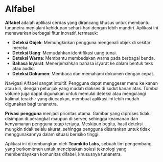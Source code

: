 # Alfabel

**Alfabel** adalah aplikasi cerdas yang dirancang khusus untuk membantu tunanetra menjalani kehidupan sehari-hari dengan lebih mandiri. Aplikasi ini menawarkan berbagai fitur inovatif, termasuk:

- **Deteksi Objek**: Memungkinkan pengguna mengenali objek di sekitar mereka.
- **Deteksi Uang**: Memudahkan identifikasi uang tunai.
- **Deteksi Warna**: Membantu membedakan warna pada berbagai benda.
- **Bahasa Isyarat**: Menerjemahkan bahasa isyarat ke dalam bentuk teks atau audio.
- **Deteksi Dokumen**: Membaca dan memahami dokumen dengan cepat.

Navigasi Alfabel sangat intuitif. Pengguna dapat menggeser menu ke kanan atau kiri, dengan petunjuk yang mudah diakses di sudut kanan atas. Tombol volume juga dapat digunakan untuk memulai deteksi atau mengulangi kalimat terakhir yang diucapkan, membuat aplikasi ini lebih mudah digunakan bagi tunanetra.

**Privasi pengguna** menjadi prioritas utama. Gambar yang diproses tidak disimpan di perangkat maupun di server, sehingga keamanan dan kenyamanan pengguna tetap terjaga. Meskipun begitu, hasil deteksi mungkin tidak selalu akurat, sehingga pengguna disarankan untuk tidak menggunakannya dalam situasi berisiko tinggi.

Aplikasi ini dikembangkan oleh **Teamkito Labs**, sebuah tim pengembang yang berkomitmen untuk menciptakan solusi teknologi yang memberdayakan komunitas difabel, khususnya tunanetra.
